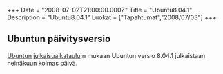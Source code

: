+++
Date = "2008-07-02T21:00:00.000Z"
Title = "Ubuntu8.04.1"
Description = "Ubuntu8.04.1"
Luokat = ["Tapahtumat","2008/07/03"]
+++

Ubuntun päivitysversio
----------------------

[Ubuntun
julkaisuaikataulu](https://wiki.ubuntu.com/HardyReleaseSchedule):n
mukaan Ubuntun versio 8.04.1 julkaistaan heinäkuun kolmas päivä.


